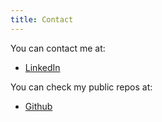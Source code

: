 ```yaml
---
title: Contact
---
```


You can contact me at:

* [LinkedIn](https://www.linkedin.com/in/stefanos-papadogiannis-903383153/)

You can check my public repos at:

* [Github](https://github.com/steve-papadogiannis)
